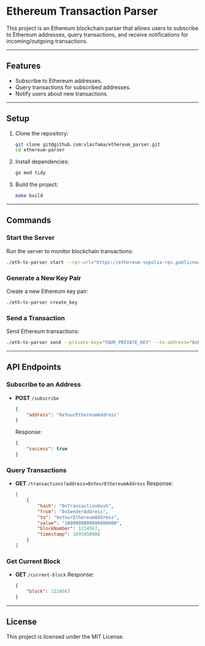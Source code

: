 # Ethereum Transaction Parser

This project is an Ethereum blockchain parser that allows users to subscribe to Ethereum addresses, query transactions, and receive notifications for incoming/outgoing transactions.

---

## Features

- Subscribe to Ethereum addresses.
- Query transactions for subscribed addresses.
- Notify users about new transactions.

---

## Setup

1. Clone the repository:

   ```bash
   git clone git@github.com:vlasfama/ethereum_parser.git
   cd ethereum-parser
   ```

2. Install dependencies:

   ```bash
   go mod tidy
   ```

3. Build the project:

   ```bash
   make build
   ```

---

## Commands

### Start the Server

Run the server to monitor blockchain transactions:

```bash
./eth-tx-parser start --rpc-url="https://ethereum-sepolia-rpc.publicnode.com" --port=8080 --log-level=info
```

### Generate a New Key Pair

Create a new Ethereum key pair:

```bash
./eth-tx-parser create_key
```

### Send a Transaction

Send Ethereum transactions:

```bash
./eth-tx-parser send --private-key="YOUR_PRIVATE_KEY" --to-address="0xRecipientAddress" --value="1000000000000000000" --rpc-url="https://ethereum-sepolia-rpc.publicnode.com"
```

---

## API Endpoints

### Subscribe to an Address

- **POST** `/subscribe`

  ```json
  {
      "address": "0xYourEthereumAddress"
  }
  ```

  Response:

  ```json
  {
      "success": true
  }
  ```

### Query Transactions

- **GET** `/transactions?address=0xYourEthereumAddress`
  Response:

  ```json
  [
      {
          "hash": "0xTransactionHash",
          "from": "0xSenderAddress",
          "to": "0xYourEthereumAddress",
          "value": "1000000000000000000",
          "blockNumber": 1234567,
          "timestamp": 1693450000
      }
  ]
  ```

### Get Current Block

- **GET** `/current-block`
  Response:

  ```json
  {
      "block": 1234567
  }
  ```

---

## License

This project is licensed under the MIT License.
